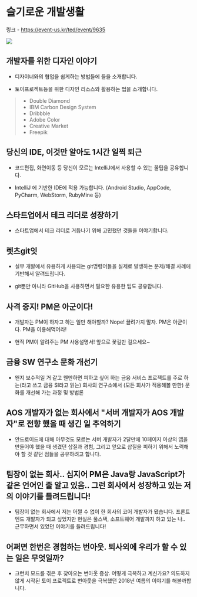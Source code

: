 # 슬기로운 개발생활

링크 - https://event-us.kr/ted/event/9635

![](../../images/20190907_1.jpg)

## 개발자를 위한 디자인 이야기

- 디자이너와의 협업을 쉽게하는 방법들에 들을 소개합니다.

- 토이프로젝트등을 위한 디자인 리소스와 활용하는 법을 소개합니다.

> - Double Diamond
> - IBM Carbon Design System
> - Dribbble 
> - Adobe Color
> - Creative Market
> - Freepik

## 당신의 IDE, 이것만 알아도 1시간 일찍 퇴근

- 코드편집, 화면이동 등 당신이 모르는 IntelliJ에서 사용할 수 있는 꿀팁을 공유합니다. 

- IntelliJ 에 기반한 IDE에 적용 가능합니다.
(Android Studio, AppCode, PyCharm, WebStorm, RubyMine 등)

## 스타트업에서 테크 리더로 성장하기

- 스타트업에서 테크 리더로 거듭나기 위해 고민했던 것들을 이야기합니다.

## 렛츠git잇

- 실무 개발에서 유용하게 사용되는 git명령어들을 실제로 발생하는 문제/해결 사례에 기반해서 알려드립니다.

- git뿐만 아니라 GitHub을 사용하면서 필요한 유용한 팁도 공유합니다.

## 사격 중지! PM은 아군이다!

- 개발자는 PM이 하자고 하는 일만 해야할까? Nope! 끌려가지 말자. PM은 아군이다. PM을 이용해먹어라!

- 현직 PM이 알려주는 PM 사용설명서! 앞으로 꽃길만 걸으세요~

## 금융 SW 연구소 문화 개선기

- 왠지 보수적일 거 같고 웬만하면 피하고 싶어 하는 금융 서비스 프로젝트를 주로 하는(라고 쓰고 금융 SI라고 읽는) 회사의 연구소에서 (모든 회사가 적용해볼 만한) 문화를 개선해 가는 과정 및 방법론

## AOS 개발자가 없는 회사에서 "서버 개발자가 AOS 개발자"로 전향 했을 때 생긴 일 추억하기

- 안드로이드에 대해 아무것도 모르는 서버 개발자가 2달만에 10페이지 이상의 앱을 만들어야 했을 때 생겼던 삽질과 경험, 그리고 앞으로 삽질을 피하기 위해서 노력해야 할 것 같던 점들을 공유하려고 합니다.

## 팀장이 없는 회사.. 심지어 PM은 Java랑 JavaScript가 같은 언어인 줄 알고 있음.. 그런 회사에서 성장하고 있는 저의 이야기를 들려드립니다!

- 팀장이 없는 회사에서 저는 어쩔 수 없이 한 회사의 코어 개발자가 됐습니다. 프론트엔드 개발자가 되고 싶었지만 현실은 풀스택, 소프트웨어 개발까지 하고 있는 나.. 근무하면서 있었던 이야기를 들려드립니다!

## 어쩌면 한번은 경험하는 번아웃. 퇴사외에 우리가 할 수 있는 일은 무엇일까?

- 크런치 모드를 겪은 후 찾아오는 번아웃 증상. 어떻게 극복하고 계신가요? 의도하지 않게 시작된 토이 프로젝트로 번아웃을 극복했던 2018년 여름의 이야기를 해볼까합니다.